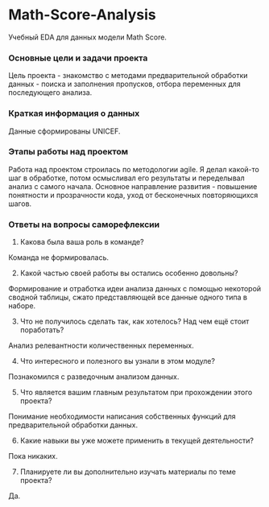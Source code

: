 # Math-Score-Analysis

Учебный EDA для данных модели Math Score.


### Основные цели и задачи проекта
Цель проекта - знакомство с методами предварительной обработки данных - поиска и заполнения пропусков, отбора переменных для последующего анализа. 

### Краткая информация о данных

Данные сформированы UNICEF. 


### Этапы работы над проектом

Работа над проектом строилась по методологии agile.  Я делал какой-то шаг в обработке, потом осмысливал его результаты и переделывал анализ с самого начала.  Основное направление развития - повышение понятности и прозрачности кода, уход от бесконечных повторяющихся шагов. 


### Ответы на вопросы саморефлексии

1. Какова была ваша роль в команде?

Команда не формировалась. 


2. Какой частью своей работы вы остались особенно довольны?

Формирование и отработка идеи анализа данных с помощью некоторой сводной таблицы, сжато представляющей все данные одного типа в наборе.


3. Что не получилось сделать так, как хотелось? Над чем ещё стоит поработать?

Анализ релевантности количественных переменных. 


4. Что интересного и полезного вы узнали в этом модуле?

Познакомился с разведочным анализом данных. 


5. Что является вашим главным результатом при прохождении этого проекта?

Понимание необходимости написания собственных функций для предварительной обработки данных. 


6. Какие навыки вы уже можете применить в текущей деятельности?

Пока никаких. 


7. Планируете ли вы дополнительно изучать материалы по теме проекта?

Да. 

